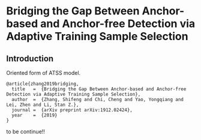 # Bridging the Gap Between Anchor-based and Anchor-free Detection via Adaptive Training Sample Selection


## Introduction

Oriented form of ATSS model.

```
@article{zhang2019bridging,
  title   =  {Bridging the Gap Between Anchor-based and Anchor-free Detection via Adaptive Training Sample Selection},
  author  =  {Zhang, Shifeng and Chi, Cheng and Yao, Yongqiang and Lei, Zhen and Li, Stan Z.},
  journal =  {arXiv preprint arXiv:1912.02424},
  year    =  {2019}
}
```

to be continue!!
